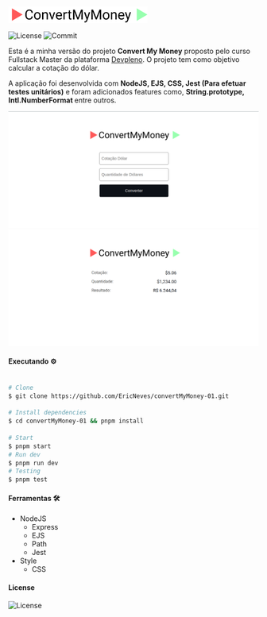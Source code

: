 <img src=".github/logo.svg" width="280px">

![License](https://img.shields.io/github/license/ericneves/convertMyMoney-01?color=red&logo=appveyor&logoColor=red&style=flat-square)
![Commit](https://img.shields.io/github/last-commit/ericneves/convertMyMoney-01?color=success&logo=appveyor&logoColor=success&style=flat-square)

Esta é a minha versão do projeto <b>Convert My Money</b> proposto pelo curso Fullstack Master da plataforma [Devpleno](https://devpleno.com/). O projeto tem como objetivo calcular a cotação do dólar.

A aplicação foi desenvolvida com <b>NodeJS, EJS, CSS, Jest (Para efetuar testes unitários)</b> e foram adicionados features como, <b>String.prototype, Intl.NumberFormat </b> entre outros.

![ScreenshotA](.github/screenA.png)
![ScreenshotB](.github/screenB.png)

#### Executando ⚙️

```sh

# Clone
$ git clone https://github.com/EricNeves/convertMyMoney-01.git

# Install dependencies
$ cd convertMyMoney-01 && pnpm install

# Start
$ pnpm start
# Run dev
$ pnpm run dev
# Testing
$ pnpm test

```

#### Ferramentas 🛠

   * NodeJS
     * Express
     * EJS
     * Path
     * Jest
  * Style
     * CSS

#### License

![License](https://img.shields.io/github/license/ericneves/convertMyMoney-01?color=red&logo=appveyor&logoColor=red&style=flat-square)